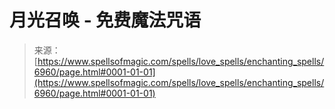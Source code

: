 <!--yml

category: 未分类

date: 2024-06-12 18:41:52

-->

# 月光召唤 - 免费魔法咒语

> 来源：[https://www.spellsofmagic.com/spells/love_spells/enchanting_spells/6960/page.html#0001-01-01](https://www.spellsofmagic.com/spells/love_spells/enchanting_spells/6960/page.html#0001-01-01)
